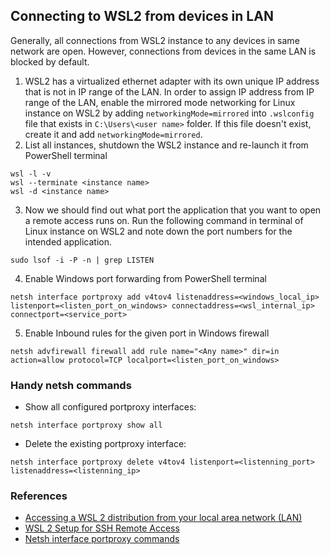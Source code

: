 ## Connecting to WSL2 from devices in LAN

Generally, all connections from WSL2 instance to any devices in same network are open. However, connections from devices in the same LAN is blocked by default. 

1. WSL2 has a virtualized ethernet adapter with its own unique IP address that is not in IP range of the LAN. In order to assign IP address from IP range of the LAN, enable the mirrored mode networking for Linux instance on WSL2 by adding `networkingMode=mirrored` into `.wslconfig` file that exists in `C:\Users\<user name>` folder. If this file doesn't exist, create it and add `networkingMode=mirrored`.  
2. List all instances, shutdown the WSL2 instance and re-launch it from PowerShell terminal   
```
wsl -l -v
wsl --terminate <instance name>  
wsl -d <instance name>
```
3. Now we should find out what port the application that you want to open a remote access runs on. Run the following command in terminal of Linux instance on WSL2 and note down the port numbers for the intended application.   
```
sudo lsof -i -P -n | grep LISTEN
```   
4. Enable Windows port forwarding from PowerShell terminal   
```
netsh interface portproxy add v4tov4 listenaddress=<windows_local_ip> listenport=<listen_port_on_windows> connectaddress=<wsl_internal_ip>   connectport=<service_port>
```   
5. Enable Inbound rules for the given port in Windows firewall   
```
netsh advfirewall firewall add rule name="<Any name>" dir=in action=allow protocol=TCP localport=<listen_port_on_windows>
```   

### Handy netsh commands
* Show all configured portproxy interfaces:   
```
netsh interface portproxy show all
```   
* Delete the existing portproxy interface:   
```
netsh interface portproxy delete v4tov4 listenport=<listenning_port> listenaddress=<listenning_ip>
```   

### References

* [Accessing a WSL 2 distribution from your local area network (LAN)](https://learn.microsoft.com/en-us/windows/wsl/networking#accessing-a-wsl-2-distribution-from-your-local-area-network-lan)
* [WSL 2 Setup for SSH Remote Access](https://medium.com/@wuzhenquan/windows-and-wsl-2-setup-for-ssh-remote-access-013955b2f421)   
* [Netsh interface portproxy commands](https://learn.microsoft.com/en-us/windows-server/networking/technologies/netsh/netsh-interface-portproxy)